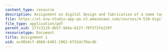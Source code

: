 ```yaml
---
content_type: resource
description: Assignment on digital design and fabrication of a name tag.
file: https://ol-ocw-studio-app-qa.s3.amazonaws.com/courses/4-510-digital-design-fabrication-fall-2008/ac46b4cf46b6648119626f31dc78ecdb_assn1a.pdf
file_type: application/pdf
parent_uid: 277c3119-db57-9d4a-6227-70f572fe229f
resourcetype: Document
title: Assignment 1
uid: ac46b4cf-46b6-6481-1962-6f31dc78ecdb
---
```


